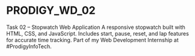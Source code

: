 # PRODIGY_WD_02
Task 02 – Stopwatch Web Application A responsive stopwatch built with HTML, CSS, and JavaScript. Includes start, pause, reset, and lap features for accurate time tracking. Part of my Web Development Internship at #ProdigyInfoTech.
